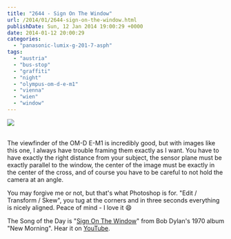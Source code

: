 ```yaml
---
title: "2644 - Sign On The Window"
url: /2014/01/2644-sign-on-the-window.html
publishDate: Sun, 12 Jan 2014 19:00:29 +0000
date: 2014-01-12 20:00:29
categories: 
  - "panasonic-lumix-g-201-7-asph"
tags: 
  - "austria"
  - "bus-stop"
  - "graffiti"
  - "night"
  - "olympus-om-d-e-m1"
  - "vienna"
  - "wien"
  - "window"
---
```

<div class="container">
<div class="center"><a target="_blank" href="https://d25zfm9zpd7gm5.cloudfront.net/1200x1200/2014/20140107_165649-Edit_lr_plain.jpg"><img src="https://d25zfm9zpd7gm5.cloudfront.net/0600x0600/2014/20140107_165649-Edit_lr_plain.jpg" /></a></div>
</div>
<br />

The viewfinder of the OM-D E-M1 is incredibly good, but with images like this one, I always have trouble framing them exactly as I want. You have to have exactly the right distance from your subject, the sensor plane must be exactly parallel to the window, the center of the image must be exactly in the center of the cross, and of course you have to be careful to not hold the camera at an angle.

 You may forgive me or not, but that's what Photoshop is for. "Edit / Transform / Skew", you tug at the corners and in three seconds everything is nicely aligned. Peace of mind - I love it 😄

The Song of the Day is "<a href="http://www.lyricsmode.com/lyrics/b/bob_dylan/sign_on_the_window.html" target="_blank">Sign On The Window</a>" from Bob Dylan's 1970 album "New Morning". Hear it on <a href="http://www.youtube.com/watch?v=nTjjAPFK4X0" target="_blank">YouTube</a>.
